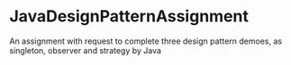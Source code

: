 # JavaDesignPatternAssignment
An assignment with request to complete three design pattern demoes, as singleton, observer and strategy by Java
